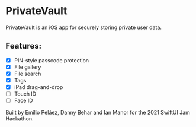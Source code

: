 # PrivateVault

PrivateVault is an iOS app for securely storing private user data.

## Features:
- [x] PIN-style passcode protection
- [x] File gallery
- [x] File search 
- [x] Tags
- [x] iPad drag-and-drop
- [ ] Touch ID 
- [ ] Face ID

Built by Emilio Peláez, Danny Behar and Ian Manor for the 2021 SwiftUI Jam Hackathon.

